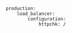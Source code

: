 <!-- usedin: [ _includes/_inlines/Deployment/common/building-a-manifest-file/building-a-manifest-file_aws-load-balancer.md] -->

```

production:
    load_balancer:
        configuration:
            httpchk: /

```
